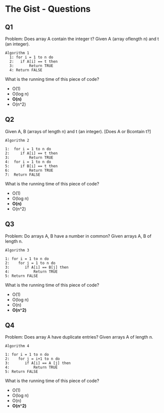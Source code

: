# The Gist - Questions

## Q1

Problem: Does array A contain the integer t? Given A (array oflength n) and t (an integer).

```
Algorithm 1
  1: for i = 1 to n do
  2:   if A[i] == t then
  3:       Return TRUE
  4: Return FALSE
```

What is the running time of this piece of code?

- O(1)
- O(log n)
- **O(n)**
- O(n^2)

## Q2

Given A, B (arrays of length n) and t (an integer). [Does A or Bcontain t?]

```
Algorithm 2
    
1:  for i = 1 to n do
2:     if A[i] == t then
3:         Return TRUE
4:  for i = 1 to n do
5:     if B[i] == t then
6:         Return TRUE
7:  Return FALSE
```

What is the running time of this piece of code?

- O(1)
- O(log n)
- **O(n)**
- O(n^2)

## Q3

Problem: Do arrays A, B have a number in common? Given arrays A, B of length n.

```
Algorithm 3
      
1: for i = 1 to n do
2:    for j = 1 to n do
3:       if A[i] == B[j] then
4:           Return TRUE
5: Return FALSE
```

What is the running time of this piece of code?

- O(1)
- O(log n)
- O(n)
- **O(n^2)**

## Q4

Problem: Does array A have duplicate entries? Given arrays A of length n.

```
Algorithm 4
      
1: for i = 1 to n do
2:    for j = i+1 to n do
3:       if A[i] == A [j] then
4:           Return TRUE
5: Return FALSE
```

What is the running time of this piece of code?

- O(1)
- O(log n)
- O(n)
- **O(n^2)**